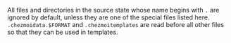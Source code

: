 All files and directories in the source state whose name begins with `.` are
ignored by default, unless they are one of the special files listed here.
`.chezmoidata.$FORMAT` and `.chezmoitemplates` are read before all other files
so that they can be used in templates.
